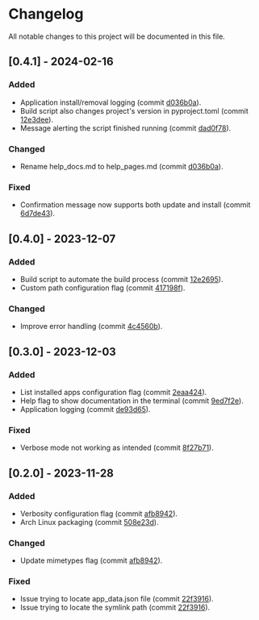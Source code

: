 # Changelog

All notable changes to this project will be documented in this file.

## [0.4.1] - 2024-02-16

### Added

- Application install/removal logging (commit [d036b0a](https://github.com/diogocaveiro/jetbrains-manager-tool/commit/d036b0af5f8134c300999922ba123952c7ed0bca)).
- Build script also changes project's version in pyproject.toml (commit [12e3dee](https://github.com/diogocaveiro/jetbrains-manager-tool/commit/12e3dee910e3c2c907c37e710b2439919b192745)).
- Message alerting the script finished running (commit [dad0f78](https://github.com/diogocaveiro/jetbrains-manager-tool/commit/dad0f78974a37a37f491539125d717717ce31aa9)).

### Changed

- Rename help_docs.md to help_pages.md (commit [d036b0a](https://github.com/diogocaveiro/jetbrains-manager-tool/commit/d036b0af5f8134c300999922ba123952c7ed0bca)).

### Fixed

- Confirmation message now supports both update and install (commit [6d7de43](https://github.com/diogocaveiro/jetbrains-manager-tool/commit/6d7de437735c41c56d11e6ad15154c9790572309)).

## [0.4.0] - 2023-12-07

### Added

- Build script to automate the build process (commit [12e2695](https://github.com/diogocaveiro/jetbrains-manager-tool/tree/12e3dee910e3c2c907c37e710b2439919b192745)).
- Custom path configuration flag (commit [417198f](https://github.com/diogocaveiro/jetbrains-manager-tool/commit/417198f737bf4c86740ae9b7ba114e7dc0d530d5)).

### Changed

- Improve error handling (commit [4c4560b](https://github.com/diogocaveiro/jetbrains-manager-tool/commit/4c4560b21bd97755895aa6523f46cd568ae1d6d6)).

## [0.3.0] - 2023-12-03

### Added

- List installed apps configuration flag (commit [2eaa424](https://github.com/diogocaveiro/jetbrains-manager-tool/commit/2eaa42470a07c96134a006bc3409edec373520d9)).
- Help flag to show documentation in the terminal (commit [9ed7f2e](https://github.com/diogocaveiro/jetbrains-manager-tool/commit/9ed7f2ec968fdf1860df954bb498d4a744e4eee7)).
- Application logging (commit [de93d65](https://github.com/diogocaveiro/jetbrains-manager-tool/commit/de93d6584cab6432457fcbbe890dcc99b61d8f79)).

### Fixed

- Verbose mode not working as intended (commit [8f27b71](https://github.com/diogocaveiro/jetbrains-manager-tool/commit/8f27b71dc44c456afce62292cd1bb2bfc552d2d2)).

## [0.2.0] - 2023-11-28

### Added

- Verbosity configuration flag (commit [afb8942](https://github.com/diogocaveiro/jetbrains-manager-tool/commit/afb8942ef80384b977fbf9b0ed37f2185dc5027d)).
- Arch Linux packaging (commit [508e23d](https://github.com/diogocaveiro/jetbrains-manager-tool/commit/508e23dc776ad7e97065c74472ec69675f40996d)).

### Changed

- Update mimetypes flag (commit [afb8942](https://github.com/diogocaveiro/jetbrains-manager-tool/commit/afb8942ef80384b977fbf9b0ed37f2185dc5027d)).

### Fixed

- Issue trying to locate app_data.json file (commit [22f3916](https://github.com/diogocaveiro/jetbrains-manager-tool/commit/22f3916dd6782352eec6564c36f520e33e4dce12)).
- Issue trying to locate the symlink path (commit [22f3916](https://github.com/diogocaveiro/jetbrains-manager-tool/commit/22f3916dd6782352eec6564c36f520e33e4dce12)).